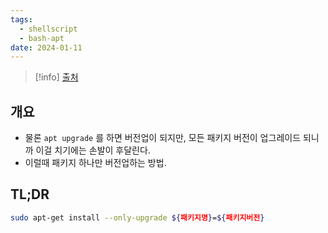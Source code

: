 ```yaml
---
tags:
  - shellscript
  - bash-apt
date: 2024-01-11
---
```

> [!info] [출처](https://askubuntu.com/a/44124)

## 개요

- 물론 `apt upgrade` 를 하면 버전업이 되지만, 모든 패키지 버전이 업그레이드 되니까 이걸 치기에는 손발이 후달린다.
- 이럴때 패키지 하나만 버전업하는 방법.

## TL;DR

```bash
sudo apt-get install --only-upgrade ${패키지명}=${패키지버전}
```